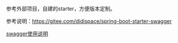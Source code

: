 参考外部项目，自建的starter，方便版本定制。

参考说明：https://gitee.com/didispace/spring-boot-starter-swagger

[swagger使用说明](../doc/swagger_starter.md)
